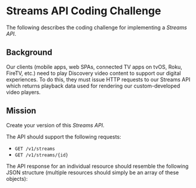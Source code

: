 # Streams API Coding Challenge
The following describes the coding challenge for implementing a *Streams API*.

## Background
Our clients (mobile apps, web SPAs, connected TV apps on tvOS, Roku, FireTV, etc.) need to play Discovery video content to support our digital experiences.  To do this, they must issue HTTP requests to our Streams API which returns playback data used for rendering our custom-developed video players.

## Mission
Create your version of this *Streams API*.

The API should support the following requests:
- `GET /v1/streams`
- `GET /v1/streams/{id}`

The API response for an individual resource should resemble the following JSON structure (multiple resources should simply be an array of these objects):
